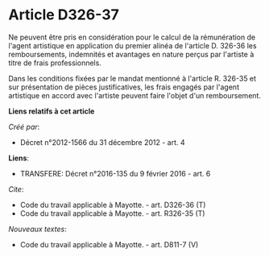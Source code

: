 # Article D326-37

Ne peuvent être pris en considération pour le calcul de la rémunération de l'agent artistique en application du premier
alinéa de l'article D. 326-36 les remboursements, indemnités et avantages en nature perçus par l'artiste à titre de frais
professionnels. 

Dans les conditions fixées par le mandat mentionné à l'article R. 326-35 et sur présentation de pièces justificatives, les
frais engagés par l'agent artistique en accord avec l'artiste peuvent faire l'objet d'un remboursement.

**Liens relatifs à cet article**

_Créé par_:

  - Décret n°2012-1566 du 31 décembre 2012 - art. 4

**Liens**:

  - TRANSFERE: Décret n°2016-135 du 9 février 2016 - art. 6

_Cite_:

  - Code du travail applicable à Mayotte. - art. D326-36 (T)
  - Code du travail applicable à Mayotte. - art. R326-35 (T)

_Nouveaux textes_:

  - Code du travail applicable à Mayotte. - art. D811-7 (V)
